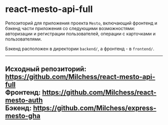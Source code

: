 # react-mesto-api-full
Репозиторий для приложения проекта `Mesto`, включающий фронтенд и бэкенд части приложения со следующими возможностями: авторизации и регистрации пользователей, операции с карточками и пользователями. 

Бэкенд расположен в директории `backend/`, а фронтенд - в `frontend/`. 

------
Исходный репозиторий: https://github.com/Milchess/react-mesto-api-full <br>
Фронтенд: https://github.com/Milchess/react-mesto-auth <br>
Бэкенд: https://github.com/Milchess/express-mesto-gha
------
